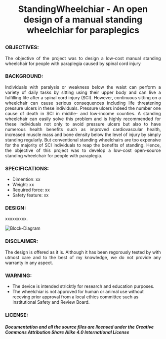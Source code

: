 # <P align="center"> StandingWheelchiar - An open design of a manual standing wheelchiar for paraplegics 
 
### OBJECTIVES:
<P align="justify"> The objective of the project was to design a low-cost manual standing wheelchair for people with paraplegia caused by spinal cord injury 

### BACKGROUND:
<P align="justify"> Individuals with paralysis or weakness below the waist can perform a variety of daily tasks by sitting using their upper body and can live a fulfilling life after a spinal cord injury (SCI). However, continuous sitting on a wheelchair can cause serious consequences including life threatening pressure ulcers in these individuals. Pressure ulcers indeed the number one cause of death in SCI in middle- and low-income counties. A standing wheelchair can easily solve this problem and is highly recommended for these individuals not only to avoid pressure ulcers but also to have numerous health benefits such as improved cardiovascular health, increased muscle mass and bone density below the level of injury by simply standing regularly. But conventional standing wheelchairs are too expensive for the majority of SCI individuals to reap the benefits of standing. Hence, the objective of this project was to develop a low-cost open-source standing wheelchair for people with paraplegia.

### SPECIFICATIONS:
- Dimention: xx <br/>
- Weight: xx  <br/>
- Required force: xx <br/>
- Safety feature: xx <br/>

### DESIGN:
<P align="justify"> xxxxxxxxx.

![Block-Diagram](https://github.com/SHOVANPARVEZ/StandingWheelchair-manual/blob/main/StandingWheelchair-Manual.png)
 
### DISCLAIMER:
<P align="justify"> The design is offered as it is. Although it has been regorously tested by with utmost care and to the best of my knowledge, we do not provide any warranty in any aspect.

### WARNING:
- The device is intended stricktly for research and education purposes.
- The wheelchiar is not approved for human or animal use without receving prior approval from a local ethics committee such as Institutional Safety and Review Board.

### LICENSE:
##### Documentation and all the source files are licensed under the Creative Commons Attribution Share Alike 4.0 International License
